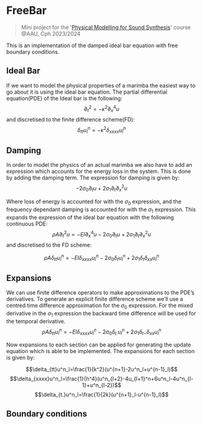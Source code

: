# FreeBar
> Mini project for the '[Physical Modelling for Sound Synthesis](https://moduler.aau.dk/course/2023-2024/MSNSMCM2175)' course @AAU, Cph 2023/2024

This is an implementation of the damped ideal bar equation with free boundary conditions.
## Ideal Bar

If we want to model the physical properties of a marimba the easiest way to go about it is using the ideal bar equation.
The partial differential equation(PDE) of the Ideal bar is the following:
$$\partial^2_t=-\kappa^2\partial^4_xu$$
and discretised to the finite difference scheme(FD):
$$\delta_{tt}u^n_l=-\kappa^2\delta_{xxxx}u^n_l$$

## Damping
In order to model the physics of an actual marimba we also have to add an expression which accounts for the energy loss in the system. 
This is done by adding the damping term. The expression for damping is given by:
$$-2\sigma_0\partial_tu+2\sigma_1\partial_t\partial^2_xu$$

Where loss of energy is accounted for with the $\sigma_0$ expression, and the frequency dependant damping is accounted for with the $\sigma_1$ expression. This expands the expression of the ideal bar equation with the following continuous PDE:
$$\rho A\partial^2_tu=-EI\partial^4_xu-2\sigma_0\partial_tu+2\sigma_1\partial_t\partial^2_x u$$
and discretised to the FD scheme:

$$\rho A \delta_{tt}u^n_l=-EI\delta_{xxxx}u^n_l-2\sigma_0\delta_tu^n_l+2\sigma_1\delta_t\delta_{xx}u^n_l$$

## Expansions
We can use finite difference operators to make approximations to the PDE’s derivatives. 
To generate an explicit finite difference scheme we’ll use a centred time difference approximation for the $\sigma_0$ expression. 
For the mixed derivative in the $\sigma_1$ expression the backward time difference will be used for the temporal
derivative.
$$\rho A\delta_{tt}u^n_l=-EI\delta_{xxxx}u^n_l-2\sigma_0\delta_{t.}u^n_l+2\sigma_1\delta_{t-}\delta_{xx}u^n_l$$

Now expansions to each section can be applied for generating the update equation which is able to be implemented. 
The expansions for each section is given by:

$$\delta_{tt}u^n_l=\frac{1}{k^2}(u^{n+1}-2u^n_l+u^{n-1}_l)$$
$$\delta_{xxxx}u^n_l=\frac{1}{h^4}(u^n_{l+2}-4u_{l+1}^n+6u^n_l-4u^n_{l-1}+u^n_{l-2})$$
$$\delta_{t.}u^n_l=\frac{1}{2k}(u^{n+1}_l-u^{n-1}_l)$$

## Boundary conditions
